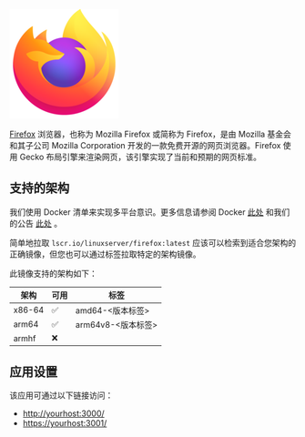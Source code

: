 ![](https://raw.githubusercontent.com/linuxserver/docker-templates/master/linuxserver.io/img/firefox-logo.png)

[Firefox](https://www.mozilla.org/en-US/firefox/) 浏览器，也称为 Mozilla Firefox 或简称为 Firefox，是由 Mozilla 基金会和其子公司 Mozilla Corporation 开发的一款免费开源的网页浏览器。Firefox 使用 Gecko 布局引擎来渲染网页，该引擎实现了当前和预期的网页标准。

## 支持的架构

我们使用 Docker 清单来实现多平台意识。更多信息请参阅 Docker [此处](https://github.com/docker/distribution/blob/master/docs/spec/manifest-v2-2.md#manifest-list) 和我们的公告 [此处](https://blog.linuxserver.io/2019/02/21/the-lsio-pipeline-project/) 。

简单地拉取 `lscr.io/linuxserver/firefox:latest` 应该可以检索到适合您架构的正确镜像，但您也可以通过标签拉取特定的架构镜像。

此镜像支持的架构如下：

| 架构 | 可用 | 标签 |
| --- | --- | --- |
| x86-64 | ✅ | amd64-<版本标签> |
| arm64 | ✅ | arm64v8-<版本标签> |
| armhf | ❌ |  |

## 应用设置

该应用可通过以下链接访问：

*   [http://yourhost:3000/](http://yourhost:3000/)
*   [https://yourhost:3001/](https://yourhost:3001/)